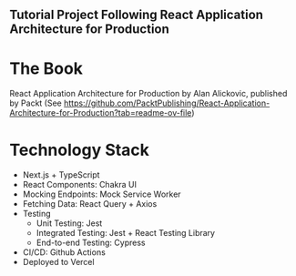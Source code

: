 ## Tutorial Project Following React Application Architecture for Production

# The Book
React Application Architecture for Production by Alan Alickovic, published by Packt
(See https://github.com/PacktPublishing/React-Application-Architecture-for-Production?tab=readme-ov-file)

# Technology Stack
- Next.js + TypeScript
- React Components: Chakra UI
- Mocking Endpoints: Mock Service Worker
- Fetching Data: React Query + Axios
- Testing
  - Unit Testing: Jest
  - Integrated Testing: Jest + React Testing Library
  - End-to-end Testing: Cypress
- CI/CD: Github Actions
- Deployed to Vercel